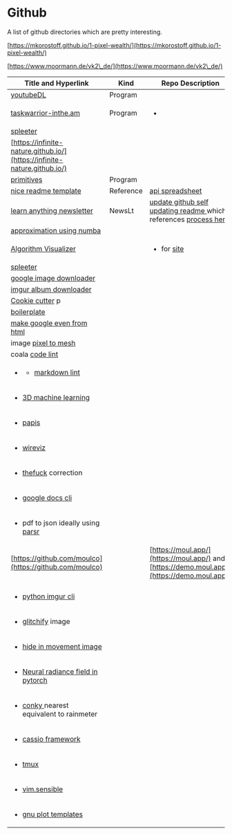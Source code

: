 # Github

A list of github directories which are pretty interesting.&#x20;

[https://mkorostoff.github.io/1-pixel-wealth/](https://mkorostoff.github.io/1-pixel-wealth/)

[https://www.moormann.de/vk2\_de/](https://www.moormann.de/vk2\_de/)

| Title and Hyperlink                                                                                                                    | Kind      | Repo Description                                                                                                                                                                                        |
| -------------------------------------------------------------------------------------------------------------------------------------- | --------- | ------------------------------------------------------------------------------------------------------------------------------------------------------------------------------------------------------- |
| [youtubeDL](https://github.com/fent/node-ytdl-core)                                                                                    | Program   |                                                                                                                                                                                                         |
| [taskwarrior-inthe.am](https://github.com/coddingtonbear/taskwarrior-inthe.am)                                                         | Program   | <ul><li></li></ul>                                                                                                                                                                                      |
| [spleeter](https://github.com/deezer/spleeter)                                                                                         |           |                                                                                                                                                                                                         |
| [https://infinite-nature.github.io/](https://infinite-nature.github.io/)                                                               |           |                                                                                                                                                                                                         |
| [primitives](https://github.com/fogleman/primitive)                                                                                    | Program   |                                                                                                                                                                                                         |
| [nice readme template](https://gist.github.com/fvcproductions/1bfc2d4aecb01a834b46)                                                    | Reference | [api spreadsheet](https://apispreadsheets.com/)                                                                                                                                                         |
| [learn anything newsletter](https://github.com/learn-anything/newsletters)                                                             | NewsLt    | [update github self updating readme ](https://simonwillison.net/2020/Jul/10/self-updating-profile-readme/)which references [process here](https://simonwillison.net/2020/Apr/20/self-rewriting-readme/) |
|  [approximation using numba](https://github.com/j2kun/ellipse-approximation)                                                           |           |                                                                                                                                                                                                         |
| [Algorithm Visualizer ](https://github.com/algorithm-visualizer/algorithm-visualizer)                                                  |           | <ul><li>for <a href="https://algorithm-visualizer.org/">site</a></li></ul>                                                                                                                              |
|  [spleeter](https://github.com/deezer/spleeter)                                                                                        |           |                                                                                                                                                                                                         |
| [google image downloader ](https://github.com/hardikvasa/google-images-download)                                                       |           |                                                                                                                                                                                                         |
| [imgur album downloader](https://github.com/alexgisby/imgur-album-downloader/blob/master/imguralbum.py)                                |           |                                                                                                                                                                                                         |
| [Cookie cutter](https://github.com/cookiecutter/cookiecutter) p                                                                        |           |                                                                                                                                                                                                         |
| [boilerplate](https://github.com/tmrts/boilr)                                                                                          |           |                                                                                                                                                                                                         |
| [make google even from html](https://github.com/InteractionDesignFoundation/add-event-to-calendar-docs/blob/master/services/google.md) |           |                                                                                                                                                                                                         |
| image [pixel to mesh](https://github.com/nywang16/Pixel2Mesh)                                                                          |           |                                                                                                                                                                                                         |
| coala [code lint](https://github.com/coala/coala)                                                                                      |           |                                                                                                                                                                                                         |
| <ul><li><p></p><ul><li><a href="https://github.com/markdownlint/markdownlint">markdown lint</a></li></ul></li></ul>                    |           |                                                                                                                                                                                                         |
| <ul><li><a href="https://github.com/timzhang642/3D-Machine-Learning">3D machine learning </a></li></ul>                                |           |                                                                                                                                                                                                         |
| <ul><li> <a href="https://github.com/papis/papis">papis</a></li></ul>                                                                  |           |                                                                                                                                                                                                         |
| <ul><li><a href="https://github.com/formatc1702/WireViz">wireviz</a></li></ul>                                                         |           |                                                                                                                                                                                                         |
| <ul><li><a href="https://github.com/nvbn/thefuck">thefuck</a> correction</li></ul>                                                     |           |                                                                                                                                                                                                         |
| <ul><li><a href="https://github.com/asoderman/docCLI">google docs cli</a></li></ul>                                                    |           |                                                                                                                                                                                                         |
| <ul><li>pdf to json ideally using <a href="https://github.com/axa-group/Parsr">parsr</a></li></ul>                                     |           |                                                                                                                                                                                                         |
| [https://github.com/moulco](https://github.com/moulco)                                                                                 |           | [https://moul.app/](https://moul.app/) and [https://demo.moul.app/](https://demo.moul.app/)                                                                                                             |
|                                                                                                                                        |           |                                                                                                                                                                                                         |
| <ul><li><a href="https://github.com/ueg1990/imgur-cli">python imgur cli </a></li></ul>                                                 |           |                                                                                                                                                                                                         |
| <ul><li><a href="https://github.com/TotallyNotChase/glitch-this">glitchify</a> image</li></ul>                                         |           |                                                                                                                                                                                                         |
| <ul><li><a href="https://github.com/ivanlen/hide_image">hide in movement image</a></li></ul>                                           |           |                                                                                                                                                                                                         |
| <ul><li><a href="https://github.com/yenchenlin/nerf-pytorch">Neural radiance field in pytorch</a></li></ul>                            |           |                                                                                                                                                                                                         |
| <ul><li><a href="https://github.com/brndnmtthws/conky">conky </a>nearest equivalent to rainmeter</li></ul>                             |           |                                                                                                                                                                                                         |
| <ul><li><a href="https://github.com/meraki-analytics/cassiopeia">cassio framework</a></li></ul>                                        |           |                                                                                                                                                                                                         |
| <ul><li><a href="https://github.com/gpakosz/.tmux">tmux</a></li></ul>                                                                  |           |                                                                                                                                                                                                         |
| <ul><li><a href="https://github.com/tpope/vim-sensible">vim.sensible</a></li></ul>                                                     |           |                                                                                                                                                                                                         |
| <ul><li><a href="https://github.com/hesstobi/Gnuplot-Templates">gnu plot templates</a></li></ul>                                       |           |                                                                                                                                                                                                         |
